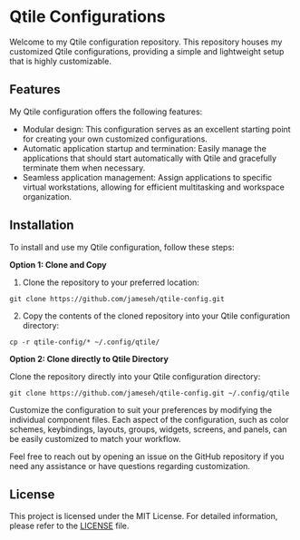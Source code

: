 # Qtile Configurations

Welcome to my Qtile configuration repository. This repository houses my customized Qtile configurations, providing a simple and lightweight setup that is highly customizable.

## Features

My Qtile configuration offers the following features:

* Modular design: This configuration serves as an excellent starting point for creating your own customized configurations.
* Automatic application startup and termination: Easily manage the applications that should start automatically with Qtile and gracefully terminate them when necessary.
* Seamless application management: Assign applications to specific virtual workstations, allowing for efficient multitasking and workspace organization.

## Installation

To install and use my Qtile configuration, follow these steps:

**Option 1: Clone and Copy**

1. Clone the repository to your preferred location:

```shell
git clone https://github.com/jameseh/qtile-config.git
```

2. Copy the contents of the cloned repository into your Qtile configuration directory:

```shell
cp -r qtile-config/* ~/.config/qtile/
```

**Option 2: Clone directly to Qtile Directory**

Clone the repository directly into your Qtile configuration directory:

```shell
git clone https://github.com/jameseh/qtile-config.git ~/.config/qtile
```

Customize the configuration to suit your preferences by modifying the individual component files. Each aspect of the configuration, such as color schemes, keybindings, layouts, groups, widgets, screens, and panels, can be easily customized to match your workflow.

Feel free to reach out by opening an issue on the GitHub repository if you need any assistance or have questions regarding customization.

## License

This project is licensed under the MIT License. For detailed information, please refer to the [LICENSE](https://github.com/jameseh/qtile-config/blob/main/LICENSE) file.
